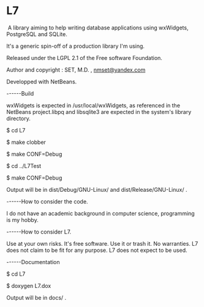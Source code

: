 # L7
 A library aiming to help writing database applications using wxWidgets, PostgreSQL and SQLite.

It's a generic spin-off of a production library I'm using.

Released under the LGPL 2.1 of the Free software Foundation.

Author and copyright : SET, M.D. , nmset@yandex.com

Developped with NetBeans.

------Build

wxWidgets is expected in /usr/local/wxWidgets, as referenced in the NetBeans project.libpq and libsqlite3 are expected in the system's library directory.

$ cd L7

$ make clobber

$ make CONF=Debug

$ cd ../L7Test

$ make CONF=Debug

Output will be in dist/Debug/GNU-Linux/ and dist/Release/GNU-Linux/ .

------How to consider the code.

I do not have an academic background in computer science, programming is my 
hobby.

------How to consider L7.

Use at your own risks. It's free software.
Use it or trash it. No warranties.
L7 does not claim to be fit for any purpose.
L7 does not expect to be used.

------Documentation

$ cd L7

$ doxygen L7.dox

Output will be in docs/ .
